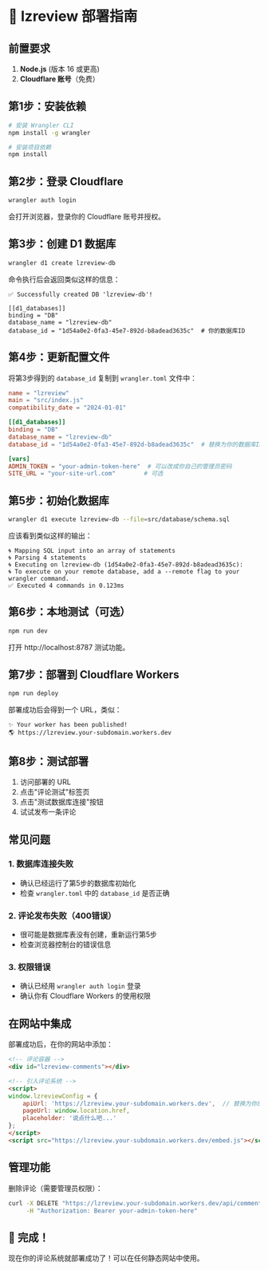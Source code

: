 # 🚀 lzreview 部署指南

## 前置要求

1. **Node.js** (版本 16 或更高)
2. **Cloudflare 账号**（免费）

## 第1步：安装依赖

```bash
# 安装 Wrangler CLI
npm install -g wrangler

# 安装项目依赖
npm install
```

## 第2步：登录 Cloudflare

```bash
wrangler auth login
```

会打开浏览器，登录你的 Cloudflare 账号并授权。

## 第3步：创建 D1 数据库

```bash
wrangler d1 create lzreview-db
```

命令执行后会返回类似这样的信息：
```
✅ Successfully created DB 'lzreview-db'!

[[d1_databases]]
binding = "DB"
database_name = "lzreview-db"
database_id = "1d54a0e2-0fa3-45e7-892d-b8adead3635c"  # 你的数据库ID
```

## 第4步：更新配置文件

将第3步得到的 `database_id` 复制到 `wrangler.toml` 文件中：

```toml
name = "lzreview"
main = "src/index.js"
compatibility_date = "2024-01-01"

[[d1_databases]]
binding = "DB"
database_name = "lzreview-db"
database_id = "1d54a0e2-0fa3-45e7-892d-b8adead3635c"  # 替换为你的数据库ID

[vars]
ADMIN_TOKEN = "your-admin-token-here"  # 可以改成你自己的管理员密码
SITE_URL = "your-site-url.com"        # 可选
```

## 第5步：初始化数据库

```bash
wrangler d1 execute lzreview-db --file=src/database/schema.sql
```

应该看到类似这样的输出：
```
🌀 Mapping SQL input into an array of statements
🌀 Parsing 4 statements
🌀 Executing on lzreview-db (1d54a0e2-0fa3-45e7-892d-b8adead3635c):
🌀 To execute on your remote database, add a --remote flag to your wrangler command.
✅ Executed 4 commands in 0.123ms
```

## 第6步：本地测试（可选）

```bash
npm run dev
```

打开 http://localhost:8787 测试功能。

## 第7步：部署到 Cloudflare Workers

```bash
npm run deploy
```

部署成功后会得到一个 URL，类似：
```
✨ Your worker has been published!
🌎 https://lzreview.your-subdomain.workers.dev
```

## 第8步：测试部署

1. 访问部署的 URL
2. 点击"评论测试"标签页
3. 点击"测试数据库连接"按钮
4. 试试发布一条评论

## 常见问题

### 1. 数据库连接失败
- 确认已经运行了第5步的数据库初始化
- 检查 `wrangler.toml` 中的 `database_id` 是否正确

### 2. 评论发布失败（400错误）
- 很可能是数据库表没有创建，重新运行第5步
- 检查浏览器控制台的错误信息

### 3. 权限错误
- 确认已经用 `wrangler auth login` 登录
- 确认你有 Cloudflare Workers 的使用权限

## 在网站中集成

部署成功后，在你的网站中添加：

```html
<!-- 评论容器 -->
<div id="lzreview-comments"></div>

<!-- 引入评论系统 -->
<script>
window.lzreviewConfig = {
    apiUrl: 'https://lzreview.your-subdomain.workers.dev',  // 替换为你的Worker URL
    pageUrl: window.location.href,
    placeholder: '说点什么吧...'
};
</script>
<script src="https://lzreview.your-subdomain.workers.dev/embed.js"></script>
```

## 管理功能

删除评论（需要管理员权限）：

```bash
curl -X DELETE "https://lzreview.your-subdomain.workers.dev/api/comments/1" \
     -H "Authorization: Bearer your-admin-token-here"
```

## 🎉 完成！

现在你的评论系统就部署成功了！可以在任何静态网站中使用。